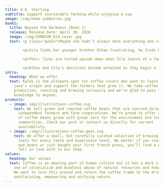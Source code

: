 ```yaml
---
title: A.D. Sterling
subtitle: Support sustainable farming while enjoying a cup
image: /img/home-jumbotron.jpg
book1:
  title: Beyond the Darkness (Book 1)
  release: Release Date: April 28, 2020
  image: /img/SOMNIUM_btd_cover.jpg
  text: <p class="quote">Maybe she hadn’t always done everything she could to help her brother in the past, but she wasn’t going to let that stop her now.</p>

        <p>Isla finds her younger brother Ethan frustrating, he finds her overbearing. When a traumatic event leaves Ethan in a coma, Isla grapples with feelings of guilt. She soon becomes concerned that her brother might be in real danger.</p>

        <p>Their lives are turned upside down when Isla learns of a family secret that her father has worked hard to keep hidden. Why don’t they ever see their grandmother? And what happened to their mother on the day she died? What secrets did she know?</p>

        <p>Ethan and Isla's destinies become entwined as they begin a journey neither could have imagined. They will have to mend their broken relationship and work together as a team in order to escape the nightmarish grip holding them beyond the darkness.</p>
intro:
  heading: What we offer
  text: Kaldi is the ultimate spot for coffee lovers who want to learn about their
    java’s origin and support the farmers that grew it. We take coffee
    production, roasting and brewing seriously and we’re glad to pass that
    knowledge to anyone.
products:
  - image: img/illustrations-coffee.svg
    text: We sell green and roasted coffee beans that are sourced directly from
      independent farmers and farm cooperatives. We’re proud to offer a variety
      of coffee beans grown with great care for the environment and local
      communities. Check our post or contact us directly for current
      availability.
  - image: /img/illustrations-coffee-gear.svg
    text: We offer a small, but carefully curated selection of brewing gear and
      tools for every taste and experience level. No matter if you roast your
      own beans or just bought your first french press, you’ll find a gadget to
      fall in love with in our shop.
values:
  heading: Our values
  text: Coffee is an amazing part of human culture but it has a dark side too –
    one of colonialism and mindless abuse of natural resources and human lives.
    We want to turn this around and return the coffee trade to the drink’s
    exhilarating, empowering and unifying nature.
---
```

